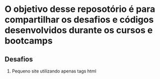 # O objetivo desse reposotório é para compartilhar os desafios e códigos desenvolvidos durante os cursos e bootcamps
## Desafios
1. Pequeno site utilizando apenas tags html
